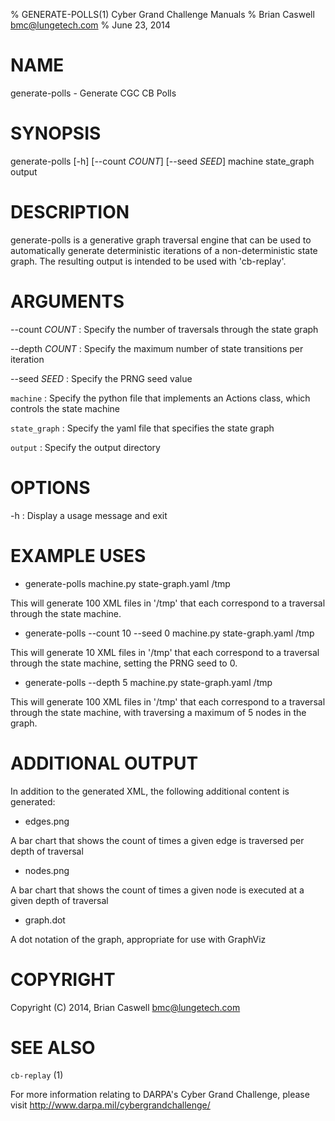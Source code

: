 % GENERATE-POLLS(1) Cyber Grand Challenge Manuals
% Brian Caswell <bmc@lungetech.com>
% June 23, 2014

# NAME

generate-polls - Generate CGC CB Polls

# SYNOPSIS

generate-polls [-h] [--count *COUNT*] [--seed *SEED*] machine state_graph output

# DESCRIPTION

generate-polls is a generative graph traversal engine that can be used to automatically generate deterministic iterations of a non-deterministic state graph.  The resulting output is intended to be used with 'cb-replay'.

# ARGUMENTS

--count *COUNT*
:   Specify the number of traversals through the state graph

--depth *COUNT*
:   Specify the maximum number of state transitions per iteration

--seed *SEED*
:   Specify the PRNG seed value

`machine`
:   Specify the python file that implements an Actions class, which controls the state machine

`state_graph`
:   Specify the yaml file that specifies the state graph

`output`
:   Specify the output directory

# OPTIONS

-h
:   Display a usage message and exit

# EXAMPLE USES

* generate-polls machine.py state-graph.yaml /tmp

This will generate 100 XML files in '/tmp' that each correspond to a traversal through the state machine.

* generate-polls --count 10 --seed 0 machine.py state-graph.yaml /tmp

This will generate 10 XML files in '/tmp' that each correspond to a traversal through the state machine, setting the PRNG seed to 0.

* generate-polls --depth 5 machine.py state-graph.yaml /tmp

This will generate 100 XML files in '/tmp' that each correspond to a traversal through the state machine, with traversing a maximum of 5 nodes in the graph.

# ADDITIONAL OUTPUT

In addition to the generated XML, the following additional content is generated:

* edges.png

A bar chart that shows the count of times a given edge is traversed per depth of traversal

* nodes.png

A bar chart that shows the count of times a given node is executed at a given depth of traversal

* graph.dot

A dot notation of the graph, appropriate for use with GraphViz

# COPYRIGHT

Copyright (C) 2014, Brian Caswell <bmc@lungetech.com>

# SEE ALSO

`cb-replay` (1)

For more information relating to DARPA's Cyber Grand Challenge, please visit <http://www.darpa.mil/cybergrandchallenge/>
